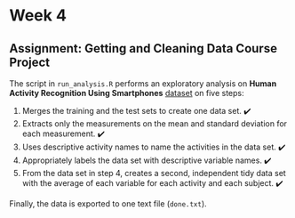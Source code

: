 # Week 4
## Assignment: Getting and Cleaning Data Course Project

The script in `run_analysis.R` performs an exploratory analysis on **Human Activity Recognition Using Smartphones** [dataset](http://archive.ics.uci.edu/ml/datasets/Human+Activity+Recognition+Using+Smartphones) on five steps:

1. Merges the training and the test sets to create one data set. :heavy_check_mark:
2. Extracts only the measurements on the mean and standard deviation for each measurement. :heavy_check_mark:
3. Uses descriptive activity names to name the activities in the data set. :heavy_check_mark:
4. Appropriately labels the data set with descriptive variable names. :heavy_check_mark:
5. From the data set in step 4, creates a second, independent tidy data set with the average of each variable for each activity and each subject. :heavy_check_mark:

Finally, the data is exported to one text file (`done.txt`).
